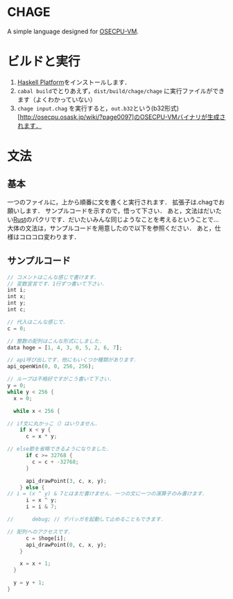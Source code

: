 # CHAGE
A simple language designed for [OSECPU-VM](http://osecpu.osask.jp/wiki/).

# ビルドと実行
1. [Haskell Platform](https://www.haskell.org/platform/)をインストールします．
2. `cabal build`でとりあえず，`dist/build/chage/chage` に実行ファイルができます（よくわかっていない）
3. `chage input.chag` を実行すると，`out.b32`という(b32形式)[http://osecpu.osask.jp/wiki/?page0097]のOSECPU-VMバイナリが生成されます．

# 文法
## 基本
一つのファイルに，上から順番に文を書くと実行されます．
拡張子は.chagでお願いします．
サンプルコードを示すので，悟って下さい．
あと，文法はだいたい[Rust](http://www.rust-lang.org)のパクリです．だいたいみんな同じようなことを考えるということで...
大体の文法は，サンプルコードを用意したので以下を参照ください．
あと，仕様はコロコロ変わります．

## サンプルコード
```rust
// コメントはこんな感じで書けます．
// 変数宣言です．1行ずつ書いて下さい．
int i;
int x;
int y;
int c;

// 代入はこんな感じで．
c = 0;

// 整数の配列はこんな形式にしました．
data hoge = [1, 4, 3, 0, 5, 2, 6, 7];

// api呼び出しです．他にもいくつか種類があります．
api_openWin(0, 0, 256, 256);

// ループは不格好ですがこう書いて下さい．
y = 0;
while y < 256 {
  x = 0;

  while x < 256 {

// if文に丸かっこ（）はいりません．
    if x < y {
      c = x * y;

// else節を省略できるようになりました．
      if c >= 32768 {
        c = c + -32768;
      }

      api_drawPoint(3, c, x, y);
    } else {
// i = (x ^ y) & 7とはまだ書けません．一つの文に一つの演算子のみ書けます．
      i = x ^ y;
      i = i & 7;

//      debug; // デバッガを起動して止めることもできます．

// 配列へのアクセスです．
      c = $hoge[i];
      api_drawPoint(0, c, x, y);
    }

    x = x + 1;
  }

  y = y + 1;
}

```
